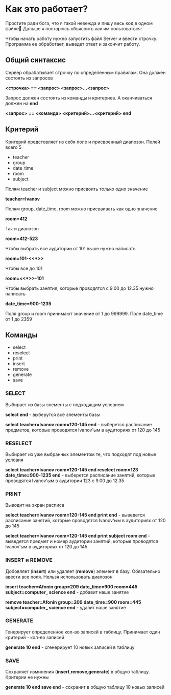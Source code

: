 # Как это работает? 
Простите ради бога, что я такой невежда и пишу весь код в одном файле🥺 Дальше я постарюсь обьяснить как им пользоваться:

Чтобы начать работу нужно запустить файл Server и ввести строчку. Программа ее обработает, выведет ответ и закончит работу.
## Общий синтаксис 
Сервер обрабатывает строчку по определенным правилам. Она должен состоять из запросов

**<строчка> == <запрос> <запрос>...<запрос>**

Запрос должен состоять из команды и критериев. А оканчиваться должен на **end**

**<запрос> == <команда> <критерий>...<критерий> end**
## Критерий
Критерий предстовляет из себя поле и присвоенный диапозон. Полей всего 5
* teacher
* group
* date_time
* room
* subject

Полям teacher и subject можно присвоить только одно значение

**teacher=Ivanov**

Полям group, date_time, room можно присваивать как одно значение 

**room=412**

Так и диапозон

**room=412-523**

Чтобы выбрать все аудитории от 101 выше нужно написать

**room=101-<<*>>**

Чтобы все до 101

**room=<<*>>-101**

Чтобы выбрать занятия, которые проводятся с 9.00 до 12.35 нужно написать

**date_time=900-1235**

Поля group и room принимают значение от 1 до 999999. Поле date_time от 1 до 2359
## Команды
* select
* reselect
* print
* insert
* remove
* generate
* save
### SELECT
Выбирает из базы элементы с подходящим условием

**select end** - выберутся все элементы базы

**select teacher=Ivanov room=120-145 end** - выберется расписание предметов, которые проводятся Ivanov'ым в аудиториях от 120 до 145
### RESELECT
Выбирает из уже выбранных элементом те, что подходят под новые условия

**select teacher=Ivanov room=120-145 end reselect room=123 date_time=900-1235 end** - выберется расписание занятий, которые проводятся Ivanov'ым в аудитории 123 с 9.00 до 12.35
### PRINT
Выводит на экран расписа

**select teacher=Ivanov room=120-145 end print end** - выведется расписание занятий, которые проводятся Ivanov'ым в аудиториях от 120 до 145 

**select teacher=Ivanov room=120-145 end print subject room end** - выведется предмет и номер аудитории занятий, которые проводятся Ivanov'ым в аудиториях от 120 до 145
### INSERT и REMOVE
Добовляет (**insert**) или удаляет (**remove**) элемент в базу. Обязательно ввести все поля. Нельзя использовать диапозон 

**insert teacher=Afonin group=209 date_time=900 room=445 subject=computer_ science end** - добавит наше занятие

**remove teacher=Afonin group=209 date_time=900 room=445 subject=computer_ science end** - удалит наше занятие
### GENERATE
Генерирует определенное кол-во записей в таблицу. Принимает один критерий - кол-во записей

**generate 10 end** - сгенерирует 10 новых записей в таблицу
### SAVE
Сохраняет изминения (**insert**,**remove**,**generate**) в общую таблицу. Критерии не нужны

**generate 10 end save end** - сохранит в общую таблицу 10 новых записей


